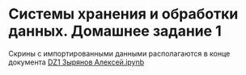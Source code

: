 # Системы хранения и обработки данных. Домашнее задание 1

Скрины с импортированными данными располагаются в конце документа [DZ1 Зырянов Алексей.ipynb](https://github.com/lexgp/HMDB1/blob/main/DZ1%20%D0%97%D1%8B%D1%80%D1%8F%D0%BD%D0%BE%D0%B2%20%D0%90%D0%BB%D0%B5%D0%BA%D1%81%D0%B5%D0%B9.ipynb)
